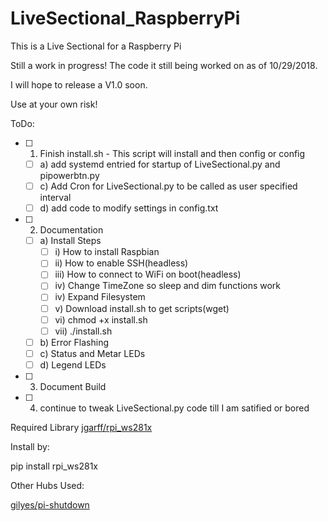 # LiveSectional_RaspberryPi
This is a Live Sectional for a Raspberry Pi

Still a work in progress! The code it still being worked on as of 10/29/2018. 

I will hope to release a V1.0 soon. 

Use at your own risk!

ToDo:
- [ ] 1) Finish install.sh - This script will install and then config or config
  - [ ] a) add systemd entried for startup of LiveSectional.py and pipowerbtn.py
  - [ ] c) Add Cron for LiveSectional.py to be called as user specified interval
  - [ ] d) add code to modify settings in config.txt

- [ ] 2) Documentation
  - [ ] a) Install Steps
    - [ ] i)    How to install Raspbian
    - [ ] ii)   How to enable SSH(headless)
    - [ ] iii)  How to connect to WiFi on boot(headless)
    - [ ] iv)   Change TimeZone so sleep and dim functions work
    - [ ] iv)   Expand Filesystem
    - [ ] v)    Download install.sh to get scripts(wget)
    - [ ] vi)   chmod +x install.sh
    - [ ] vii)  ./install.sh
  - [ ] b) Error Flashing
  - [ ] c) Status and Metar LEDs
  - [ ] d) Legend LEDs

- [ ] 3) Document Build

- [ ] 4) continue to tweak LiveSectional.py code till I am satified or bored

 
Required Library [jgarff/rpi_ws281x](https://github.com/jgarff/rpi_ws281x)

Install by:

pip install rpi_ws281x

Other Hubs Used:

[gilyes/pi-shutdown](https://github.com/gilyes/pi-shutdown)
